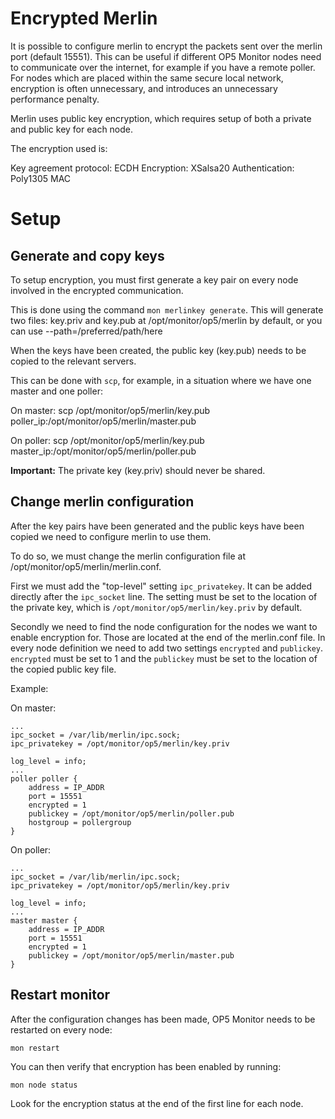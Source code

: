 # Encrypted Merlin

It is possible to configure merlin to encrypt the packets sent over the merlin port (default 15551).
This can be useful if different OP5 Monitor nodes need to communicate over the internet, for example if you have a remote poller.
For nodes which are placed within the same secure local network, encryption is often unnecessary, and introduces an unnecessary performance penalty.

Merlin uses public key encryption, which requires setup of both a private and public key for each node.

The encryption used is:

Key agreement protocol: ECDH
Encryption: XSalsa20
Authentication: Poly1305 MAC

# Setup

## Generate and copy keys
To setup encryption, you must first generate a key pair on every node involved in the encrypted communication.

This is done using the command `mon merlinkey generate`. This will generate two files:
key.priv and key.pub at /opt/monitor/op5/merlin by default, or you can use --path=/preferred/path/here

When the keys have been created, the public key (key.pub) needs to be copied to the relevant servers.

This can be done with `scp`, for example, in a situation where we have one master and one poller:

On master:
scp /opt/monitor/op5/merlin/key.pub poller_ip:/opt/monitor/op5/merlin/master.pub

On poller:
scp /opt/monitor/op5/merlin/key.pub master_ip:/opt/monitor/op5/merlin/poller.pub

**Important:** The private key (key.priv) should never be shared.

## Change merlin configuration

After the key pairs have been generated and the public keys have been copied we need to configure merlin to use them.

To do so, we must change the merlin configuration file at /opt/monitor/op5/merlin/merlin.conf.

First we must add the "top-level" setting `ipc_privatekey`. It can be added directly after the `ipc_socket` line.
The setting must be set to the location of the private key, which is `/opt/monitor/op5/merlin/key.priv` by default.

Secondly we need to find the node configuration for the nodes we want to enable encryption for. Those are located at the end of the merlin.conf file. In every node definition we need to add two settings `encrypted` and `publickey`. `encrypted` must be set to 1 and the `publickey` must be set to the location of the copied public key file.

Example:

On master:

```
...
ipc_socket = /var/lib/merlin/ipc.sock;
ipc_privatekey = /opt/monitor/op5/merlin/key.priv

log_level = info;
...
poller poller {
	address = IP_ADDR
	port = 15551
	encrypted = 1
	publickey = /opt/monitor/op5/merlin/poller.pub
	hostgroup = pollergroup
}
```

On poller:

```
...
ipc_socket = /var/lib/merlin/ipc.sock;
ipc_privatekey = /opt/monitor/op5/merlin/key.priv

log_level = info;
...
master master {
	address = IP_ADDR
	port = 15551
	encrypted = 1
	publickey = /opt/monitor/op5/merlin/master.pub
}
```

## Restart monitor

After the configuration changes has been made, OP5 Monitor needs to be restarted on every node:

`mon restart`

You can then verify that encryption has been enabled by running:

`mon node status`

Look for the encryption status at the end of the first line for each node.
